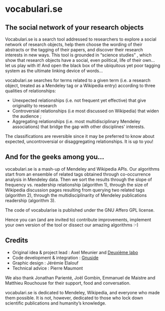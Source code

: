vocabulari.se
============

The social network of your research objects
-------------------------------------------

Vocabulari.se is a search tool addressed to researchers to explore a social network of research objects, help them choose the wording of their abstracts or the tagging of their papers, and discover their research interests in new ways. This tool is grounded in “science studies” , which show that research objects have a social, even political, life of their own… let us play with it! And open the black box of the ubiquitous yet poor tagging system as the ultimate linking device of words…

vocabulari.se searches for terms related to a given term (i.e. a research object, treated as a Mendeley tag or a Wikipedia entry) according to three qualities of relationships:

* Unexpected relationships (i.e. not frequent yet effective) that give originality to research
* Controversial relationships (i.e most discussed on Wikipedia) that widen the audience ;
* Aggregating relationships (i.e. most multidisciplinary Mendeley associations) that bridge the gap with other disciplines' interests.

The classifications are reversible since it may be preferred to know about expected, uncontroversial or disaggregating relationships. It is up to you!


And for the geeks among you...
------------------------------

vocabulari.se is a mash-up of Mendeley and Wikipedia APIs. Our algorithms start
from an ensemble of related tags obtained through co-occurrence analysis in
Mendeley data. Then we sort the results through the slope of frequency vs.
readership relationship (algorithm 1), through the size of Wikipedia discussion
pages resulting from querying two related tags (algorithm 2), through the
multidisciplinarity of Mendeley publications readership (algorithm 3).

The code of vocabularise is published under the GNU Affero GPL license. 

Hence you can (and are invited to) contribute improvements, implement your own
version of the tool or dissect our amazing algorithms :-) 

Credits
-------

* Original idea & project lead : Axel Meunier and [Deuxi&egrave;me labo](http://www.deuxieme-labo.fr)
* Code development & integration : [Gnuside](http://www.gnuside.com)
* Graphic design : Jérémie Elalouf
* Technical advice : Pierre Maumont

We also thank Jonathan Parienté, Joël Gombin, Emmanuel de Maistre and Matthieu Rouchouse for their support, food and conversation.

vocabulari.se is dedicated to Mendeley, Wikipedia, and everyone who made them possible. It is not, however, dedicated to those who lock down scientific publications and humanity’s knowledge.

